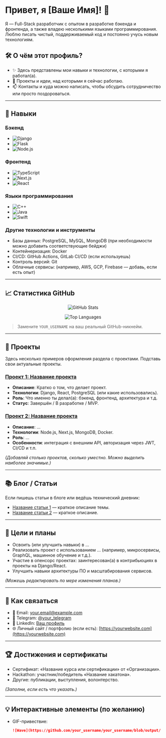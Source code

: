 # Привет, я [Ваше Имя]! 👋

Я — Full-Stack разработчик с опытом в разработке бэкенда и фронтенда, а также владею несколькими языками программирования. Люблю писать чистый, поддерживаемый код и постоянно учусь новым технологиям.

## 🛠 О чём этот профиль?
- ✨ Здесь представлены мои навыки и технологии, с которыми я работал(а).
- 🚀 Проекты и идеи, над которыми я сейчас работаю.
- 📫 Контакты и куда можно написать, чтобы обсудить сотрудничество или просто поздороваться.

---

## 🚀 Навыки

### Бэкенд
- ![Django](https://img.shields.io/badge/Django-000000?style=flat-square&logo=django&logoColor=white)
- ![Flask](https://img.shields.io/badge/Flask-000000?style=flat-square&logo=flask&logoColor=white)
- ![Node.js](https://img.shields.io/badge/Node.js-43853d?style=flat-square&logo=node.js&logoColor=white)

### Фронтенд
- ![TypeScript](https://img.shields.io/badge/TypeScript-007acc?style=flat-square&logo=typescript&logoColor=white)
- ![Next.js](https://img.shields.io/badge/Next.js-000000?style=flat-square&logo=next.js&logoColor=white)
- ![React](https://img.shields.io/badge/React-20232A?style=flat-square&logo=react&logoColor=61DAFB)

### Языки программирования
- ![C++](https://img.shields.io/badge/C++-00599C?style=flat-square&logo=c%2B%2B&logoColor=white)
- ![Java](https://img.shields.io/badge/Java-007396?style=flat-square&logo=java&logoColor=white)
- ![Swift](https://img.shields.io/badge/Swift-FA7343?style=flat-square&logo=swift&logoColor=white)

### Другие технологии и инструменты
- Базы данных: PostgreSQL, MySQL, MongoDB (при необходимости можно добавить соответствующие бейджи)
- Контейнеризация: Docker
- CI/CD: GitHub Actions, GitLab CI/CD (если используешь)
- Контроль версий: Git
- Облачные сервисы: (например, AWS, GCP, Firebase — добавь, если есть опыт)

---

## 📈 Статистика GitHub

<p align="center">
  <img src="https://github-readme-stats.vercel.app/api?username=YOUR_USERNAME&show_icons=true&theme=tokyonight" alt="GitHub Stats" />
</p>
<p align="center">
  <img src="https://github-readme-stats.vercel.app/api/top-langs/?username=YOUR_USERNAME&layout=compact&theme=tokyonight" alt="Top Languages" />
</p>

> Замените `YOUR_USERNAME` на ваш реальный GitHub-никнейм.

---

## 🌟 Проекты

Здесь несколько примеров оформления раздела с проектами. Подставь свои актуальные проекты.

### [Проект 1: Название проекта](ссылка-на-репозиторий)
- **Описание**: Кратко о том, что делает проект.
- **Технологии**: Django, React, PostgreSQL (или какие использовались).
- **Роль**: Что именно ты делал(а): бэкенд, фронтенд, архитектура и т.д.
- **Статус**: Завершён / В разработке / MVP.

### [Проект 2: Название проекта](ссылка-на-репозиторий)
- **Описание**: ...
- **Технологии**: Node.js, Next.js, MongoDB, Docker.
- **Роль**: ...
- **Особенности**: интеграция с внешним API, авторизация через JWT, CI/CD и т.п.

*(Добавляй столько проектов, сколько уместно. Можно выделить наиболее значимые.)*

---

## 📚 Блог / Статьи
Если пишешь статьи в блоге или ведёшь технический дневник:
- [Название статьи 1](ссылка) — краткое описание темы.
- [Название статьи 2](ссылка) — краткое описание.

---

## 🎯 Цели и планы
- Освоить (или улучшить навыки) в ...
- Реализовать проект с использованием ... (например, микросервисы, GraphQL, машинное обучение и т.д.).
- Участие в опенсорс проектах: заинтересован(а) в контрибьюциях в проекты на Django/React.
- Улучшить навыки архитектуры ПО и масштабирования сервисов.

*(Можешь редактировать по мере изменения планов.)*

---

## 🤝 Как связаться
- 📧 Email: [your.email@example.com](mailto:your.email@example.com)
- 💬 Telegram: [@your_telegram](https://t.me/your_telegram)
- 🔗 LinkedIn: [Ваш профиль](https://www.linkedin.com/in/your-profile)
- 🌐 Личный сайт / портфолио (если есть): [https://yourwebsite.com](https://yourwebsite.com)

---

## 🏆 Достижения и сертификаты
- Сертификат: «Название курса или сертификации» от «Организации».
- Hackathon: участник/победитель «Название хакатона».
- Другие: публикации, выступления, волонтерство.

*(Заполни, если есть что указать.)*

---

## 💡 Интерактивные элементы (по желанию)
- GIF-привествие:
  ```markdown
  ![Wave](https://github.com/your_username/your_username/blob/output/wave.gif)
